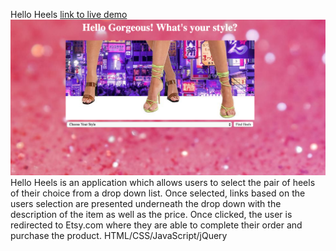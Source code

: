 Hello Heels
[link to live demo](https://mayareneed.github.io/HelloHeels/) 
![screenshot of app](helloheelsscreenshot.png "App Screenshot")
Hello Heels is an application which allows users to select the pair of heels of their choice from a drop down list. Once selected, links based on the users selection are presented underneath the drop down with the description of the item as well as the price. Once clicked, the user is redirected to Etsy.com where they are able to complete their order and purchase the product.
HTML/CSS/JavaScript/jQuery 